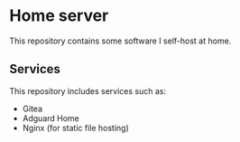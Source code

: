 # Home server

This repository contains some software I self-host at home.

## Services

This repository includes services such as:

- Gitea
- Adguard Home
- Nginx (for static file hosting)
